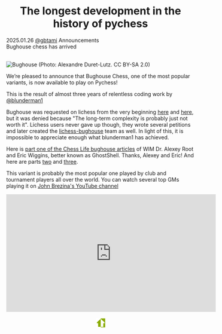 <h1 align="center">The longest development in the history of pychess</h1>
<div class="meta-headline">
    <div class= "meta">
        <span class="text">2025.01.26</span>
        <span class="text"><a href="/@/gbtami">@gbtami</a></span>
        <span class="text">Announcements</span>
    </div>
    <div class= "headline">Bughouse chess has arrived</div>
</div>
</br>

![Bughouse](https://github.com/gbtami/pychess-variants/blob/master/static/images/bughouse.jpg)
(Photo: Alexandre Duret-Lutz. CC BY-SA 2.0)

We’re pleased to announce that Bughouse Chess, one of the most popular variants, is now available to play on Pychess!

This is the result of almost three years of relentless coding work by [@blunderman1](https://www.pychess.org/@/blunderman1)

Bughouse was requested on lichess from the very beginning [here](https://github.com/lichess-org/lila/issues/50) and [here](https://github.com/lichess-org/lila/issues/1628), but it was denied because "The long-term complexity is probably just not worth it". Lichess users never gave up though, they wrote several petitions and later created the [lichess-bughouse](https://lichess.org/team/lichess-bughouse) team as well. In light of this, it is impossible to appreciate enough what blunderman1 has achieved.

Here is [part one of the Chess Life bughouse articles](https://uscf1-nyc1.aodhosting.com/CL-AND-CR-ALL/CL-ALL/2003/2003_03.pdf#page=37) of WIM Dr. Alexey Root and Eric Wiggins, better known as GhostShell. Thanks, Alexey and Eric! And here are parts [two](https://uscf1-nyc1.aodhosting.com/CL-AND-CR-ALL/CL-ALL/2003/2003_05.pdf#page=39) and [three](https://uscf1-nyc1.aodhosting.com/CL-AND-CR-ALL/CL-ALL/2003/2003_09.pdf#page=27).

This variant is probably the most popular one played by club and tournament players all over the world. You can watch several top GMs playing it on [John Brezina's YouTube channel](https://www.youtube.com/@chessvideosbyjohnbrezina5947/search?query=bughouse)

<iframe width="560" height="315" src="https://www.youtube.com/embed/rz3f5febUAU" frameborder="0" allowfullscreen></iframe> 

<p align="center">
  <img src="https://github.com/gbtami/pychess-variants/blob/master/static/icons/Bughouse.svg" width="25" height="25">
</p>
